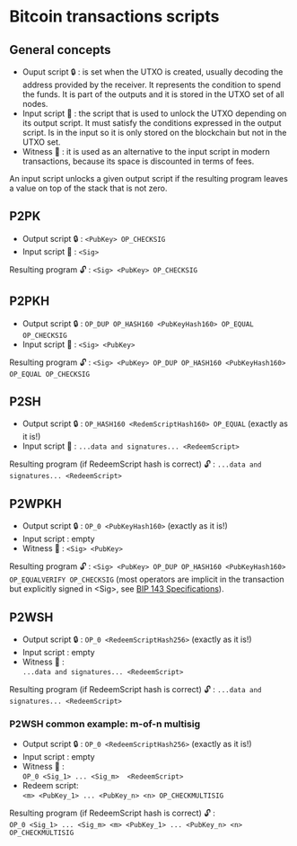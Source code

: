 # Bitcoin transactions scripts

## General concepts
- Ouput script :lock: : is set when the UTXO is created, usually decoding the address provided by the receiver. It represents the condition to spend the funds. It is part of the outputs and it is stored in the UTXO set of all nodes.
- Input script :key: : the script that is used to unlock the UTXO depending on its output script. It must satisfy the conditions expressed in the output script. Is in the input so it is only stored on the blockchain but not in the UTXO set. 
- Witness :key: : it is used as an alternative to the input script in modern transactions, because its space is discounted in terms of fees.

An input script unlocks a given output script if the resulting program leaves a value on top of the stack that is not zero.

## P2PK
- Output script :lock: : `<PubKey> OP_CHECKSIG`
- Input script :key: : `<Sig>`

Resulting program :unlock: : `<Sig> <PubKey> OP_CHECKSIG`

## P2PKH
- Output script :lock: : `OP_DUP OP_HASH160 <PubKeyHash160> OP_EQUAL OP_CHECKSIG`
- Input script :key: : `<Sig> <PubKey>`

Resulting program :unlock: : `<Sig> <PubKey> OP_DUP OP_HASH160 <PubKeyHash160> OP_EQUAL OP_CHECKSIG`

## P2SH
- Output script :lock: : `OP_HASH160 <RedemScriptHash160> OP_EQUAL` (exactly as it is!)
- Input script :key: : `...data and signatures... <RedeemScript>`

Resulting program (if RedeemScript hash is correct) :unlock: : `...data and signatures... <RedeemScript>`

## P2WPKH
- Output script :lock: : `OP_0 <PubKeyHash160>` (exactly as it is!)
- Input script : empty
- Witness :key: : `<Sig> <PubKey>`

Resulting program :unlock: : `<Sig> <PubKey> OP_DUP OP_HASH160 <PubKeyHash160> OP_EQUALVERIFY OP_CHECKSIG` (most operators are implicit in the transaction but explicitly signed in \<Sig\>, see [BIP 143 Specifications](https://github.com/bitcoin/bips/blob/master/bip-0143.mediawiki#specification)).

## P2WSH
- Output script :lock: : `OP_0 <RedeemScriptHash256>` (exactly as it is!)
- Input script : empty
- Witness :key: : \
`...data and signatures... <RedeemScript>`

Resulting program (if RedeemScript hash is correct) :unlock: : `...data and signatures... <RedeemScript>`

### P2WSH common example: m-of-n multisig
- Output script :lock: : `OP_0 <RedeemScriptHash256>` (exactly as it is!)
- Input script : empty
- Witness :key: : \
`OP_0 <Sig_1> ... <Sig_m>  <RedeemScript>`
- Redeem script: \
`<m> <PubKey_1> ... <PubKey_n> <n> OP_CHECKMULTISIG`

Resulting program (if RedeemScript hash is correct) :unlock: : \
`OP_0 <Sig_1> ... <Sig_m> <m> <PubKey_1> ... <PubKey_n> <n> OP_CHECKMULTISIG`
